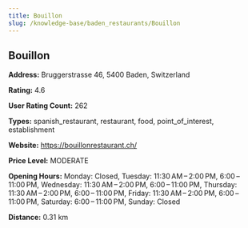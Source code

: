 ```yaml
---
title: Bouillon
slug: /knowledge-base/baden_restaurants/Bouillon
---
```


## Bouillon

**Address:** Bruggerstrasse 46, 5400 Baden, Switzerland

**Rating:** 4.6

**User Rating Count:** 262

**Types:** spanish_restaurant, restaurant, food, point_of_interest, establishment

**Website:** https://bouillonrestaurant.ch/

**Price Level:** MODERATE

**Opening Hours:** Monday: Closed, Tuesday: 11:30 AM – 2:00 PM, 6:00 – 11:00 PM, Wednesday: 11:30 AM – 2:00 PM, 6:00 – 11:00 PM, Thursday: 11:30 AM – 2:00 PM, 6:00 – 11:00 PM, Friday: 11:30 AM – 2:00 PM, 6:00 – 11:00 PM, Saturday: 6:00 – 11:00 PM, Sunday: Closed

**Distance:** 0.31 km